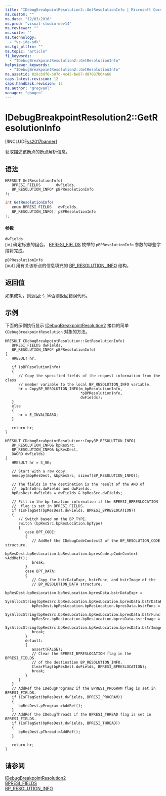 ```yaml
---
title: "IDebugBreakpointResolution2::GetResolutionInfo | Microsoft Docs"
ms.custom: ""
ms.date: "12/03/2016"
ms.prod: "visual-studio-dev14"
ms.reviewer: ""
ms.suite: ""
ms.technology: 
  - "vs-ide-sdk"
ms.tgt_pltfrm: ""
ms.topic: "article"
f1_keywords: 
  - "IDebugBreakpointResolution2::GetResolutionInfo"
helpviewer_keywords: 
  - "IDebugBreakpointResolution2::GetResolutionInfo"
ms.assetid: 828cbdf6-b87d-4c45-be87-d87087b04a60
caps.latest.revision: 12
caps.handback.revision: 12
ms.author: "gregvanl"
manager: "ghogen"
---
```

# IDebugBreakpointResolution2::GetResolutionInfo
[!INCLUDE[vs2017banner](../../../code-quality/includes/vs2017banner.md)]

获取描述该断点的断点解析信息。  
  
## 语法  
  
```cpp#  
HRESULT GetResolutionInfo(   
   BPRESI_FIELDS       dwFields,  
   BP_RESOLUTION_INFO* pBPResolutionInfo  
);  
```  
  
```c#  
int GetResolutionInfo(   
   enum BPRESI_FIELDS   dwFields,  
   BP_RESOLUTION_INFO[] pBPResolutionInfo  
);  
```  
  
#### 参数  
 `dwFields`  
 \[in\] 确定标志的组合。 [BPRESI\_FIELDS](../../../extensibility/debugger/reference/bpresi-fields.md) 枚举的 `pBPResolutionInfo` 参数的哪些字段将完成。  
  
 `pBPResolutionInfo`  
 \[out\] 用有关该断点的信息填充的 [BP\_RESOLUTION\_INFO](../../../extensibility/debugger/reference/bp-resolution-info.md) 结构。  
  
## 返回值  
 如果成功，则返回; `S_OK`否则返回错误代码。  
  
## 示例  
 下面的示例执行显示 [IDebugBreakpointResolution2](../../../extensibility/debugger/reference/idebugbreakpointresolution2.md) 接口的简单 `CDebugBreakpointResolution` 对象的方法。  
  
```  
HRESULT CDebugBreakpointResolution::GetResolutionInfo(  
   BPRESI_FIELDS dwFields,  
   BP_RESOLUTION_INFO* pBPResolutionInfo)  
{    
   HRESULT hr;    
  
   if (pBPResolutionInfo)    
   {    
      // Copy the specified fields of the request information from the class  
      // member variable to the local BP_RESOLUTION_INFO variable.    
      hr = CopyBP_RESOLUTION_INFO(m_bpResolutionInfo,  
                                  *pBPResolutionInfo,  
                                  dwFields);    
   }    
   else    
   {    
      hr = E_INVALIDARG;    
   }    
  
   return hr;    
}    
  
HRESULT CDebugBreakpointResolution::CopyBP_RESOLUTION_INFO(  
   BP_RESOLUTION_INFO& bpResSrc,  
   BP_RESOLUTION_INFO& bpResDest,  
   DWORD dwFields)    
{    
   HRESULT hr = S_OK;    
  
   // Start with a raw copy.    
   memcpy(&bpResDest, &bpResSrc, sizeof(BP_RESOLUTION_INFO));    
  
   // The fields in the destination is the result of the AND of  
   //  bpInfoSrc.dwFields and dwFields.    
   bpResDest.dwFields = dwFields & bpResSrc.dwFields;    
  
   // Fill in the bp location information if the BPRESI_BPRESLOCATION  
   //  flag is set in BPRESI_FIELDS.    
   if (IsFlagSet(bpResDest.dwFields, BPRESI_BPRESLOCATION))    
   {    
      // Switch based on the BP_TYPE.     
      switch (bpResSrc.bpResLocation.bpType)    
      {    
         case BPT_CODE:    
         {    
            // AddRef the IDebugCodeContext2 of the BP_RESOLUTION_CODE structure.    
            bpResDest.bpResLocation.bpResLocation.bpresCode.pCodeContext->AddRef();    
            break;    
         }    
         case BPT_DATA:    
         {    
            // Copy the bstrDataExpr, bstrFunc, and bstrImage of the  
            // BP_RESOLUTION_DATA structure.    
            bpResDest.bpResLocation.bpResLocation.bpresData.bstrDataExpr =  
               SysAllocString(bpResSrc.bpResLocation.bpResLocation.bpresData.bstrDataExpr);    
            bpResDest.bpResLocation.bpResLocation.bpresData.bstrFunc =  
               SysAllocString(bpResSrc.bpResLocation.bpResLocation.bpresData.bstrFunc);    
            bpResSrc.bpResLocation.bpResLocation.bpresData.bstrImage =  
               SysAllocString(bpResSrc.bpResLocation.bpResLocation.bpresData.bstrImage);    
            break;    
         }    
         default:    
         {    
            assert(FALSE);    
            // Clear the BPRESI_BPRESLOCATION flag in the BPRESI_FIELDS  
            // of the destination BP_RESOLUTION_INFO.    
            ClearFlag(bpResDest.dwFields, BPRESI_BPRESLOCATION);    
            break;    
         }    
      }    
   }    
   // AddRef the IDebugProgram2 if the BPRESI_PROGRAM flag is set in BPRESI_FIELDS.  
   if (IsFlagSet(bpResDest.dwFields, BPRESI_PROGRAM))    
   {    
      bpResDest.pProgram->AddRef();    
   }    
   // AddRef the IDebugThread2 if the BPRESI_THREAD flag is set in BPRESI_FIELDS.  
   if (IsFlagSet(bpResDest.dwFields, BPRESI_THREAD))    
   {    
      bpResDest.pThread->AddRef();    
   }    
  
   return hr;    
}    
```  
  
## 请参阅  
 [IDebugBreakpointResolution2](../../../extensibility/debugger/reference/idebugbreakpointresolution2.md)   
 [BPRESI\_FIELDS](../../../extensibility/debugger/reference/bpresi-fields.md)   
 [BP\_RESOLUTION\_INFO](../../../extensibility/debugger/reference/bp-resolution-info.md)